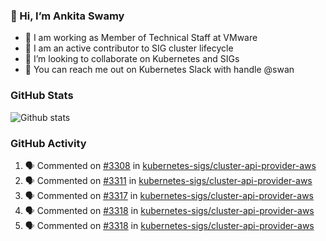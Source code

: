 ### 👋 Hi, I’m Ankita Swamy 

- 💼 I am working as Member of Technical Staff at VMware
- 👀 I am an active contributor to SIG cluster lifecycle 
- 💞️ I’m looking to collaborate on Kubernetes and SIGs
- 💬 You can reach me out on Kubernetes Slack with handle @swan

### GitHub Stats
![Github stats](https://github-readme-stats.vercel.app/api?username=Ankitasw&count_private=true&show_icons=true&theme=tokyonight)

### GitHub Activity 
<!--START_SECTION:activity-->
1. 🗣 Commented on [#3308](https://github.com/kubernetes-sigs/cluster-api-provider-aws/issues/3308) in [kubernetes-sigs/cluster-api-provider-aws](https://github.com/kubernetes-sigs/cluster-api-provider-aws)
2. 🗣 Commented on [#3311](https://github.com/kubernetes-sigs/cluster-api-provider-aws/issues/3311) in [kubernetes-sigs/cluster-api-provider-aws](https://github.com/kubernetes-sigs/cluster-api-provider-aws)
3. 🗣 Commented on [#3317](https://github.com/kubernetes-sigs/cluster-api-provider-aws/issues/3317) in [kubernetes-sigs/cluster-api-provider-aws](https://github.com/kubernetes-sigs/cluster-api-provider-aws)
4. 🗣 Commented on [#3318](https://github.com/kubernetes-sigs/cluster-api-provider-aws/issues/3318) in [kubernetes-sigs/cluster-api-provider-aws](https://github.com/kubernetes-sigs/cluster-api-provider-aws)
5. 🗣 Commented on [#3318](https://github.com/kubernetes-sigs/cluster-api-provider-aws/issues/3318) in [kubernetes-sigs/cluster-api-provider-aws](https://github.com/kubernetes-sigs/cluster-api-provider-aws)
<!--END_SECTION:activity-->
